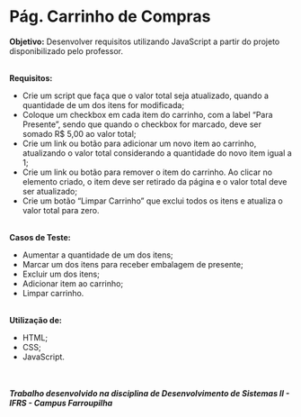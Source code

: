 # Pág. Carrinho de Compras 

<b>Objetivo:</b> Desenvolver requisitos utilizando JavaScript a partir do projeto disponibilizado pelo professor.

<br>
<b>Requisitos:</b>
<ul>
  <li>Crie um script que faça que o valor total seja atualizado, quando a quantidade de um dos itens for modificada;</li>
  <li>Coloque um checkbox em cada item do carrinho, com a label “Para Presente”, sendo que quando o checkbox for marcado, deve ser somado R$ 5,00 ao valor total;</li>
  <li>Crie um link ou botão para adicionar um novo item ao carrinho, atualizando o valor total considerando a quantidade do novo item igual a 1;</li>
  <li>Crie um link ou botão para remover o item do carrinho. Ao clicar no elemento criado, o item deve ser retirado da página e o valor total deve ser atualizado;</li>
  <li>Crie um botão “Limpar Carrinho” que exclui todos os itens e atualiza o valor total para zero.</li>
</ul>

<br>
<b>Casos de Teste:</b>
<ul>
  <li>Aumentar a quantidade de um dos itens;</li>
  <li>Marcar um dos itens para receber embalagem de presente;</li>
  <li>Excluir um dos  itens;</li>
  <li>Adicionar item ao carrinho;</li>
  <li>Limpar carrinho.</li>
</ul>

<br>
<b>Utilização de:</b>
<ul>
  <li>HTML;</li>
  <li>CSS;</li>
  <li>JavaScript.</li>
</ul>

<br>
<br>
<em><b>Trabalho desenvolvido na disciplina de Desenvolvimento de Sistemas II - IFRS - Campus Farroupilha</b></em>
